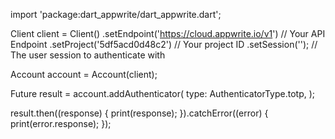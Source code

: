 import 'package:dart_appwrite/dart_appwrite.dart';

Client client = Client()
  .setEndpoint('https://cloud.appwrite.io/v1') // Your API Endpoint
  .setProject('5df5acd0d48c2') // Your project ID
  .setSession(''); // The user session to authenticate with

Account account = Account(client);

Future result = account.addAuthenticator(
  type:  AuthenticatorType.totp,
);

result.then((response) {
  print(response);
}).catchError((error) {
  print(error.response);
});
